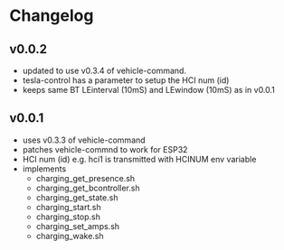 # Changelog 

## v0.0.2
- updated to use v0.3.4 of vehicle-command.
- tesla-control has a parameter to setup the HCI num (id)
- keeps same BT LEinterval (10mS) and LEwindow (10mS) as in v0.0.1

## v0.0.1
- uses v0.3.3 of vehicle-command
- patches vehicle-commnd to work for ESP32
- HCI num (id) e.g. hci1 is transmitted with HCINUM env variable
- implements
  - charging_get_presence.sh
  - charging_get_bcontroller.sh
  - charging_get_state.sh
  - charging_start.sh
  - charging_stop.sh
  - charging_set_amps.sh
  - charging_wake.sh

  
  
